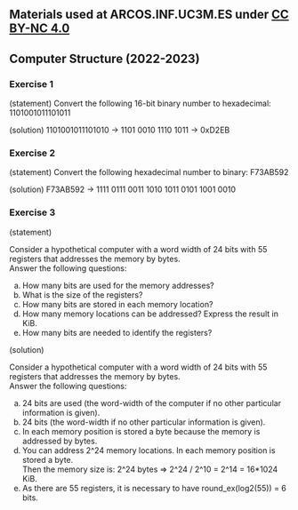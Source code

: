 ## Materials used at ARCOS.INF.UC3M.ES under [CC BY-NC 4.0](http://creativecommons.org/licenses/by-nc/4.0/)

## Computer Structure (2022-2023)

### Exercise 1

   (statement) Convert the following 16-bit binary number to hexadecimal: 1101001011101011

   (solution) 1101001011101010 -> 1101 0010 1110 1011 -> 0xD2EB

### Exercise 2

   (statement) Convert the following hexadecimal number to binary: F73AB592

   (solution) F73AB592 -> 1111 0111 0011 1010 1011 0101 1001 0010

### Exercise 3

   (statement)
<html>
Consider a hypothetical computer with a word width of 24 bits with 55 registers that addresses the memory by bytes.<br>
Answer the following questions:<br>
<ol type="a">
  <li>How many bits are used for the memory addresses?</li>
  <li>What is the size of the registers?</li>
  <li>How many bits are stored in each memory location?</li>
  <li>How many memory locations can be addressed? Express the result in KiB.</li>
  <li>How many bits are needed to identify the registers?</li>
</ol>
</html>

   (solution)
<html>
Consider a hypothetical computer with a word width of 24 bits with 55 registers that addresses the memory by bytes.<br>
Answer the following questions:<br>
<ol type="a">
  <li>24 bits are used (the word-width of the computer if no other particular information is given).</li>
  <li>24 bits (the word-width if no other particular information is given).</li>
  <li>In each memory position is stored a byte because the memory is addressed by bytes.</li>
  <li>You can address 2^24 memory locations. In each memory position is stored a byte.<br>
      Then the memory size is: 2^24 bytes => 2^24 / 2^10 = 2^14 = 16*1024 KiB.
  </li>
  <li> As there are 55 registers, it is necessary to have round_ex(log2(55)) = 6 bits.</li>
</ol>
</html>

